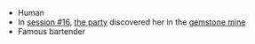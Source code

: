 - Human
- In [session #16](#session-16), [the party](/pages/party) discovered her in the [gemstone mine](/pages/gemstone-mine)
- Famous bartender

